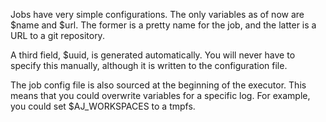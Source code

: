 Jobs have very simple configurations. The only variables
as of now are $name and $url. The former is a pretty name for the job,
and the latter is a URL to a git repository.

A third field, $uuid, is generated automatically. You will never have
to specify this manually, although it is written to the configuration file.

The job config file is also sourced at the beginning of the executor.
This means that you could overwrite variables for a specific log.
For example, you could set $AJ_WORKSPACES to a tmpfs.
